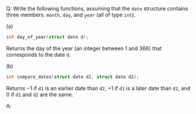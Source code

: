 Q: Write the following functions, assuming that the `date` structure contains
three members: `month`, `day`, and `year` (all of type `int`).

(a)

```c
int day_of_year(struct date d);
```

Returns the day of the year (an integer between 1 and 366) that corresponds to
the date `d`.

(b)

```c
int compare_dates(struct date d1, struct date d2);
```

Returns $-1$ if `d1` is an earlier date than `d2`, $+1$ if `d1` is a later date
than `d2`, and $0$ if `d1` and `d2` are the same.

A:
